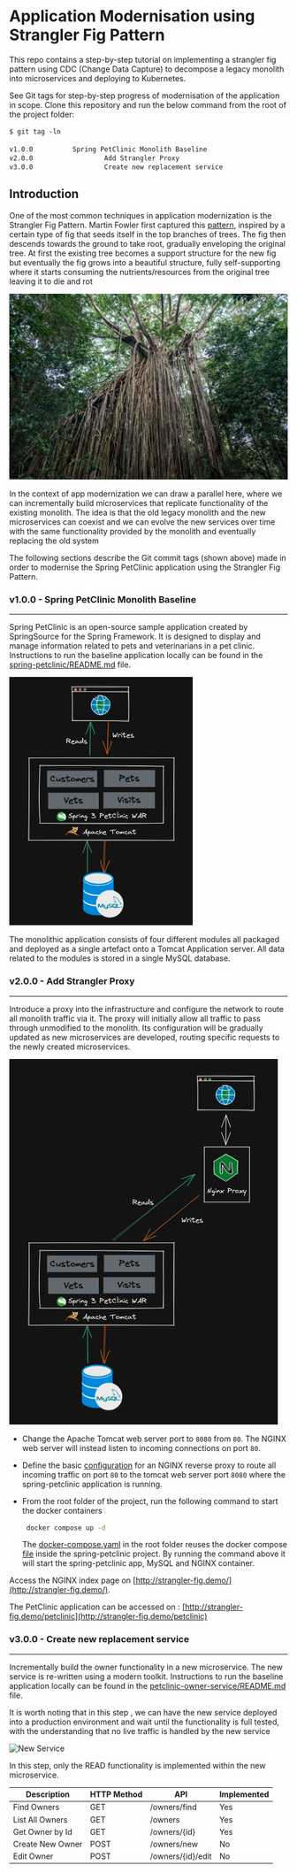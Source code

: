 # Application Modernisation using Strangler Fig Pattern

This repo contains a step-by-step tutorial on implementing a strangler fig pattern using CDC (Change Data Capture) to decompose a legacy monolith into microservices and deploying to Kubernetes.

See Git tags for step-by-step progress of modernisation of the application in scope. Clone this repository and run the below command from the root of the project folder:

```text
$ git tag -ln

v1.0.0			Spring PetClinic Monolith Baseline
v2.0.0                  Add Strangler Proxy
v3.0.0                  Create new replacement service
```

## Introduction
One of the most common techniques in application modernization is the Strangler Fig Pattern. Martin Fowler first captured this [pattern](https://martinfowler.com/bliki/StranglerFigApplication.html), inspired by a certain type of fig that seeds itself in the top branches of trees. The fig then descends towards the ground to take root, gradually enveloping the original tree. At first the existing tree becomes a support structure for the new fig but eventually the fig grows into a beautiful structure, fully self-supporting where it starts consuming the nutrients/resources from the original tree leaving it  to die and rot

![](docker/nginx/volume/strangler-fig.jpg)

In the context of app modernization we can draw a parallel here, where we can incrementally build microservices that replicate functionality of the existing monolith. The idea is that the old legacy monolith  and the new microservices can coexist and we can evolve the new services over time with the same functionality provided by the monolith and eventually replacing the old system

The following sections describe the Git commit tags (shown above) made in order to modernise the Spring PetClinic application using the Strangler Fig Pattern.

### v1.0.0 - Spring PetClinic Monolith Baseline
<hr/>

Spring PetClinic is an open-source sample application created by SpringSource for the Spring Framework. It is designed to display and manage information related to pets and veterinarians in a pet clinic. Instructions to run the baseline application locally can be found in the [spring-petclinic/README.md](spring-petclinic/README.md) file.

![](docs/baseline.png)

The monolithic application consists of four different modules all packaged and deployed as a single artefact onto a Tomcat Application server. All data related to the modules is stored in a single MySQL database.

### v2.0.0 - Add Strangler Proxy
<hr/>

Introduce a proxy into the infrastructure and configure the network to route all monolith traffic via it. The proxy will initially allow all traffic to pass through unmodified to the monolith. Its configuration will be gradually updated as new microservices are developed, routing specific requests to the newly created microservices.

![Add Proxy](docs/add_proxy.png)


- Change the Apache Tomcat web server port to `8080` from `80`. The NGINX web server will instead listen to incoming connections on port `80`.

- Define the basic [configuration](docker/nginx/config/nginx.conf) for an NGINX reverse proxy to route all incoming traffic on port `80` to the tomcat web server port `8080` where the spring-petclinic application is running.
   
- From the root folder of the project, run the following command to start the docker containers

    ```bash
     docker compose up -d
  ```
    The [docker-compose.yaml](docker-compose.yaml) in the root folder reuses the docker compose [file](spring-petclinic/docker-compose.yml) inside the spring-petclinic project. By running the command above it will start the spring-petclinic app, MySQL and NGINX container. 

Access the NGINX index page on [http://strangler-fig.demo/](http://strangler-fig.demo/).

The PetClinic application can be accessed on : [http://strangler-fig.demo/petclinic](http://strangler-fig.demo/petclinic)

### v3.0.0 - Create new replacement service 
<hr/>

Incrementally build the owner functionality in a new microservice. The new service is re-written using a modern toolkit.  Instructions to run the baseline application locally can be found in the [petclinic-owner-service/README.md](petclinic-owner-service/README.md) file.

It is worth noting that in this step , we can have the new service deployed into a production environment and wait until the functionality is full tested, with the understanding that no live traffic is handled by the new service

![New Service](docs/new_service.png)

In this step, only the READ functionality is implemented within the new microservice.

| Description      | HTTP Method | API               | Implemented |
|------------------|-------------|-------------------|-------------|
| Find Owners      | GET         | /owners/find      | Yes         |
| List All Owners  | GET         | /owners           | Yes         |
| Get Owner by Id  | GET         | /owners/{id}      | Yes         |
| Create New Owner | POST        | /owners/new       | No          |
| Edit Owner       | POST        | /owners/{id}/edit | No          |

